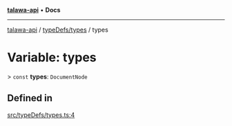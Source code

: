 [**talawa-api**](../../../README.md) • **Docs**

***

[talawa-api](../../../modules.md) / [typeDefs/types](../README.md) / types

# Variable: types

\> `const` **types**: `DocumentNode`

## Defined in

[src/typeDefs/types.ts:4](https://github.com/PalisadoesFoundation/talawa-api/blob/a6e7ac91b581c9109559657faf0f934f3eb41fe7/src/typeDefs/types.ts#L4)
